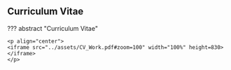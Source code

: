 <style>
  .md-typeset h2 {
    font-size: 0.01rem;
    color: white;
  }
  .md-typeset :is(.admonition,details) {
    margin: 0 0 1.0rem 0;
  }
</style>

## Curriculum Vitae
??? abstract "Curriculum Vitae"

    <p align="center">
    <iframe src="../assets/CV_Work.pdf#zoom=100" width="100%" height=830> </iframe>
    </p>

<br/>
